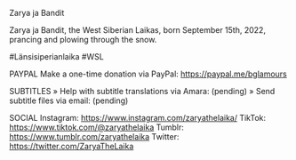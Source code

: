 Zarya ja Bandit

Zarya ja Bandit, the West Siberian Laikas, born September 15th, 2022, prancing and plowing through the snow.

#Länsisiperianlaika #WSL

PAYPAL
Make a one-time donation via PayPal: https://paypal.me/bglamours

SUBTITLES
» Help with subtitle translations via Amara: (pending)
» Send subtitle files via email: (pending)

SOCIAL
Instagram: https://www.instagram.com/zaryathelaika/
TikTok: https://www.tiktok.com/@zaryathelaika
Tumblr: https://www.tumblr.com/zaryathelaika
Twitter: https://twitter.com/ZaryaTheLaika

<!--- URL: https://youtube.com/shorts/cp-zGqkIkuY -->
<!--- Pavel's current owners live in Finland -->
<!--- Metsästysseura Länsisiperianlaikat ry: https://www.mslansisiperianlaikatry.com/ -->
<!--- Suomen Laikajärjestö ry: https://laikajarjesto.fi/ -->

